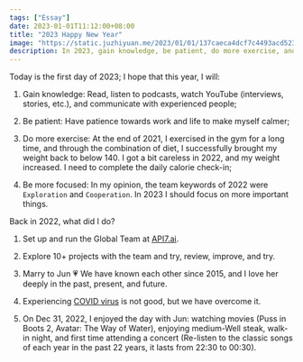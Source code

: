 ```yaml
---
tags: ["Essay"]
date: 2023-01-01T11:12:00+08:00
title: "2023 Happy New Year"
image: "https://static.juzhiyuan.me/2023/01/01/137caeca4dcf7c4493acd5235cd9424f.jpg?format=webp"
description: In 2023, gain knowledge, be patient, do more exercise, and be more focus.
---
```


Today is the first day of 2023; I hope that this year, I will:

1. Gain knowledge: Read, listen to podcasts, watch YouTube (interviews, stories, etc.), and communicate with experienced people;

2. Be patient: Have patience towards work and life to make myself calmer;

3. Do more exercise: At the end of 2021, I exercised in the gym for a long time, and through the combination of diet, I successfully brought my weight back to below 140. I got a bit careless in 2022, and my weight increased. I need to complete the daily calorie check-in;

4. Be more focused: In my opinion, the team keywords of 2022 were `Exploration` and `Cooperation`. In 2023 I should focus on more important things.

Back in 2022, what did I do?

1. Set up and run the Global Team at [API7.ai](https://api7.ai).

2. Explore 10+ projects with the team and try, review, improve, and try.

3. Marry to Jun 💗 We have known each other since 2015, and I love her deeply in the past, present, and future.

4. Experiencing [COVID virus](/posts/covid-19) is not good, but we have overcome it.

5. On Dec 31, 2022, I enjoyed the day with Jun: watching movies (Puss in Boots 2, Avatar: The Way of Water), enjoying medium-Well steak, walk-in night, and first time attending a concert (Re-listen to the classic songs of each year in the past 22 years, it lasts from 22:30 to 00:30).
